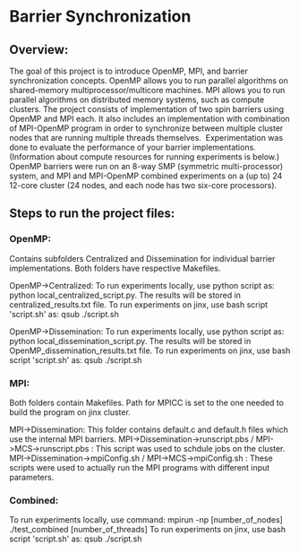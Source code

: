 # Barrier Synchronization
## Overview:
The goal of this project is to introduce OpenMP, MPI, and barrier synchronization concepts.
OpenMP allows you to run parallel algorithms on shared-memory multiprocessor/multicore machines. MPI allows you to run parallel algorithms on distributed memory systems, such as compute clusters. The project consists of implementation of two spin barriers using OpenMP and MPI each. It also includes an implementation with combination of MPI-OpenMP program in order to synchronize between multiple cluster nodes that are running multiple threads themselves. 
Experimentation was done to evaluate the performance of your barrier implementations. (Information about compute resources for running experiments is below.) OpenMP barriers were run on an 8-way SMP (symmetric multi-processor) system, and MPI and MPI-OpenMP combined experiments on a (up to) 24 12-core cluster (24 nodes, and each node has two six-core processors).

## Steps to run the project files:

### OpenMP:
Contains subfolders Centralized and Dissemination for individual barrier implementations. Both folders have respective Makefiles.

OpenMP->Centralized: 
To run experiments locally, use python script as: python local_centralized_script.py. 
The results will be stored in centralized_results.txt file.
To run experiments on jinx, use bash script 'script.sh' as: qsub ./script.sh

OpenMP->Dissemination:
To run experiments locally, use python script as: python local_dissemination_script.py. The results will be stored in OpenMP_dissemination_results.txt file.
To run experiments on jinx, use bash script 'script.sh' as: qsub ./script.sh

### MPI:
Both folders contain Makefiles. Path for MPICC is set to the one needed to build the program on jinx cluster.

MPI->Dissemination: 
This folder contains default.c and default.h files which use the internal MPI barriers.
MPI->Dissemination->runscript.pbs / MPI->MCS->runscript.pbs : This script was used to schdule jobs on the cluster.
MPI->Dissemination->mpiConfig.sh / MPI->MCS->mpiConfig.sh : These scripts were used to actually run the MPI programs with different input parameters.

### Combined:
To run experiments locally, use command: mpirun -np [number_of_nodes] ./test_combined [number_of_threads]
To run experiments on jinx, use bash script 'script.sh' as: qsub ./script.sh
